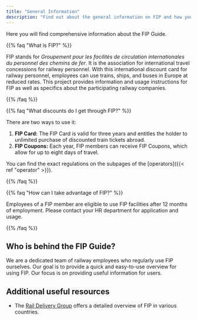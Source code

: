 ```yaml
---
title: "General Information"
description: "Find out about the general information on FIP and how you can use FIP."
---
```


Here you will find comprehensive information about the FIP Guide.

{{% faq "What is FIP?" %}}

FIP stands for _Groupement pour les facilités de circulation internationales du personnel des chemins de fer_. It is the association for international travel concessions for railway personnel.
With this international discount card for railway personnel, employees can use trains, ships, and buses in Europe at reduced rates.
This project provides information and usage instructions for FIP as well as specifics about the participating railway companies.

{{% /faq %}}

{{% faq "What discounts do I get through FIP?" %}}

There are two ways to use it:
1. **FIP Card:** The FIP Card is valid for three years and entitles the holder to unlimited purchase of discounted train tickets abroad.
2. **FIP Coupons:** Each year, FIP members can receive FIP Coupons, which allow for up to eight days of travel.

You can find the exact regulations on the subpages of the [operators]({{< ref "operator" >}}).

{{% /faq %}}

{{% faq "How can I take advantage of FIP?" %}}

Employees of a FIP member are eligible to use FIP facilities after 12 months of employment.
Please contact your HR department for application and usage.

{{% /faq %}}

## Who is behind the FIP Guide?

We are a dedicated team of railway employees who regularly use FIP ourselves.
Our goal is to provide a quick and easy-to-use overview for using FIP.
Our focus is on providing useful information for users.

## Additional useful resources

- The [Rail Delivery Group](https://www.raildeliverygroup.com/rst/europe-and-fip.html) offers a detailed overview of FIP in various countries.
